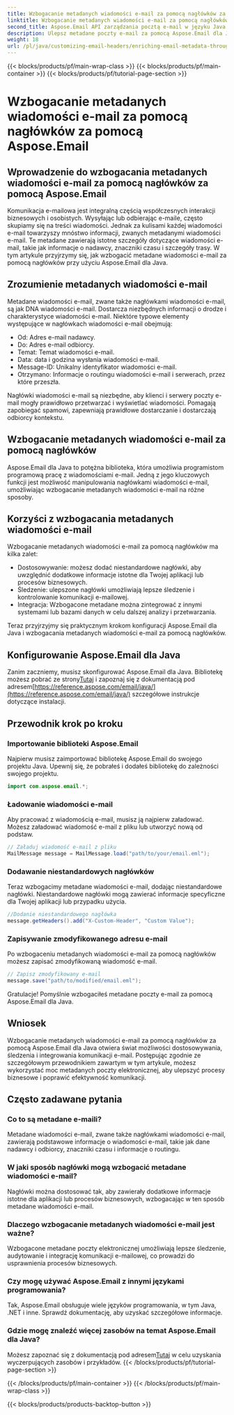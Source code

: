 ```yaml
---
title: Wzbogacanie metadanych wiadomości e-mail za pomocą nagłówków za pomocą Aspose.Email
linktitle: Wzbogacanie metadanych wiadomości e-mail za pomocą nagłówków za pomocą Aspose.Email
second_title: Aspose.Email API zarządzania pocztą e-mail w języku Java
description: Ulepsz metadane poczty e-mail za pomocą Aspose.Email dla Java. Dowiedz się, jak wzbogacać nagłówki wiadomości e-mail w celu lepszego śledzenia i dostosowywania za pomocą Aspose.Email.
weight: 18
url: /pl/java/customizing-email-headers/enriching-email-metadata-through-headers/
---
```


{{< blocks/products/pf/main-wrap-class >}}
{{< blocks/products/pf/main-container >}}
{{< blocks/products/pf/tutorial-page-section >}}

# Wzbogacanie metadanych wiadomości e-mail za pomocą nagłówków za pomocą Aspose.Email


## Wprowadzenie do wzbogacania metadanych wiadomości e-mail za pomocą nagłówków za pomocą Aspose.Email

Komunikacja e-mailowa jest integralną częścią współczesnych interakcji biznesowych i osobistych. Wysyłając lub odbierając e-maile, często skupiamy się na treści wiadomości. Jednak za kulisami każdej wiadomości e-mail towarzyszy mnóstwo informacji, zwanych metadanymi wiadomości e-mail. Te metadane zawierają istotne szczegóły dotyczące wiadomości e-mail, takie jak informacje o nadawcy, znaczniki czasu i szczegóły trasy. W tym artykule przyjrzymy się, jak wzbogacić metadane wiadomości e-mail za pomocą nagłówków przy użyciu Aspose.Email dla Java.

## Zrozumienie metadanych wiadomości e-mail

Metadane wiadomości e-mail, zwane także nagłówkami wiadomości e-mail, są jak DNA wiadomości e-mail. Dostarcza niezbędnych informacji o drodze i charakterystyce wiadomości e-mail. Niektóre typowe elementy występujące w nagłówkach wiadomości e-mail obejmują:

- Od: Adres e-mail nadawcy.
- Do: Adres e-mail odbiorcy.
- Temat: Temat wiadomości e-mail.
- Data: data i godzina wysłania wiadomości e-mail.
- Message-ID: Unikalny identyfikator wiadomości e-mail.
- Otrzymano: Informacje o routingu wiadomości e-mail i serwerach, przez które przeszła.

Nagłówki wiadomości e-mail są niezbędne, aby klienci i serwery poczty e-mail mogły prawidłowo przetwarzać i wyświetlać wiadomości. Pomagają zapobiegać spamowi, zapewniają prawidłowe dostarczanie i dostarczają odbiorcy kontekstu.

## Wzbogacanie metadanych wiadomości e-mail za pomocą nagłówków

Aspose.Email dla Java to potężna biblioteka, która umożliwia programistom programową pracę z wiadomościami e-mail. Jedną z jego kluczowych funkcji jest możliwość manipulowania nagłówkami wiadomości e-mail, umożliwiając wzbogacanie metadanych wiadomości e-mail na różne sposoby.

## Korzyści z wzbogacania metadanych wiadomości e-mail

Wzbogacanie metadanych wiadomości e-mail za pomocą nagłówków ma kilka zalet:

- Dostosowywanie: możesz dodać niestandardowe nagłówki, aby uwzględnić dodatkowe informacje istotne dla Twojej aplikacji lub procesów biznesowych.
- Śledzenie: ulepszone nagłówki umożliwiają lepsze śledzenie i kontrolowanie komunikacji e-mailowej.
- Integracja: Wzbogacone metadane można zintegrować z innymi systemami lub bazami danych w celu dalszej analizy i przetwarzania.

Teraz przyjrzyjmy się praktycznym krokom konfiguracji Aspose.Email dla Java i wzbogacania metadanych wiadomości e-mail za pomocą nagłówków.

## Konfigurowanie Aspose.Email dla Java

 Zanim zaczniemy, musisz skonfigurować Aspose.Email dla Java. Bibliotekę możesz pobrać ze strony[Tutaj](https://releases.aspose.com/email/java/) i zapoznaj się z dokumentacją pod adresem[https://reference.aspose.com/email/java/](https://reference.aspose.com/email/java/) szczegółowe instrukcje dotyczące instalacji.

## Przewodnik krok po kroku

### Importowanie biblioteki Aspose.Email

Najpierw musisz zaimportować bibliotekę Aspose.Email do swojego projektu Java. Upewnij się, że pobrałeś i dodałeś bibliotekę do zależności swojego projektu.

```java
import com.aspose.email.*;
```

### Ładowanie wiadomości e-mail

Aby pracować z wiadomością e-mail, musisz ją najpierw załadować. Możesz załadować wiadomość e-mail z pliku lub utworzyć nową od podstaw.

```java
// Załaduj wiadomość e-mail z pliku
MailMessage message = MailMessage.load("path/to/your/email.eml");
```

### Dodawanie niestandardowych nagłówków

Teraz wzbogacimy metadane wiadomości e-mail, dodając niestandardowe nagłówki. Niestandardowe nagłówki mogą zawierać informacje specyficzne dla Twojej aplikacji lub przypadku użycia.

```java
//Dodanie niestandardowego nagłówka
message.getHeaders().add("X-Custom-Header", "Custom Value");
```

### Zapisywanie zmodyfikowanego adresu e-mail

Po wzbogaceniu metadanych wiadomości e-mail za pomocą nagłówków możesz zapisać zmodyfikowaną wiadomość e-mail.

```java
// Zapisz zmodyfikowany e-mail
message.save("path/to/modified/email.eml");
```

Gratulacje! Pomyślnie wzbogaciłeś metadane poczty e-mail za pomocą Aspose.Email dla Java.

## Wniosek

Wzbogacanie metadanych wiadomości e-mail za pomocą nagłówków za pomocą Aspose.Email dla Java otwiera świat możliwości dostosowywania, śledzenia i integrowania komunikacji e-mail. Postępując zgodnie ze szczegółowym przewodnikiem zawartym w tym artykule, możesz wykorzystać moc metadanych poczty elektronicznej, aby ulepszyć procesy biznesowe i poprawić efektywność komunikacji.

## Często zadawane pytania

### Co to są metadane e-maili?

Metadane wiadomości e-mail, zwane także nagłówkami wiadomości e-mail, zawierają podstawowe informacje o wiadomości e-mail, takie jak dane nadawcy i odbiorcy, znaczniki czasu i informacje o routingu.

### W jaki sposób nagłówki mogą wzbogacić metadane wiadomości e-mail?

Nagłówki można dostosować tak, aby zawierały dodatkowe informacje istotne dla aplikacji lub procesów biznesowych, wzbogacając w ten sposób metadane wiadomości e-mail.

### Dlaczego wzbogacanie metadanych wiadomości e-mail jest ważne?

Wzbogacone metadane poczty elektronicznej umożliwiają lepsze śledzenie, audytowanie i integrację komunikacji e-mailowej, co prowadzi do usprawnienia procesów biznesowych.

### Czy mogę używać Aspose.Email z innymi językami programowania?

Tak, Aspose.Email obsługuje wiele języków programowania, w tym Java, .NET i inne. Sprawdź dokumentację, aby uzyskać szczegółowe informacje.

### Gdzie mogę znaleźć więcej zasobów na temat Aspose.Email dla Java?

 Możesz zapoznać się z dokumentacją pod adresem[Tutaj](https://reference.aspose.com/email/java/) w celu uzyskania wyczerpujących zasobów i przykładów.
{{< /blocks/products/pf/tutorial-page-section >}}

{{< /blocks/products/pf/main-container >}}
{{< /blocks/products/pf/main-wrap-class >}}

{{< blocks/products/products-backtop-button >}}
